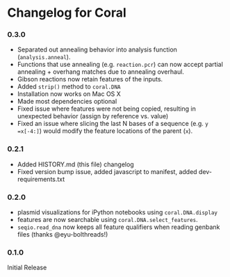 Changelog for Coral
===================

### 0.3.0
* Separated out annealing behavior into analysis function (`analysis.anneal`).
* Functions that use annealing (e.g. `reaction.pcr`) can now accept partial
annealing + overhang matches due to annealing overhaul.
* Gibson reactions now retain features of the inputs.
* Added `strip()` method to `coral.DNA`
* Installation now works on Mac OS X
* Made most dependencies optional
* Fixed issue where features were not being copied, resulting in unexpected
behavior (assign by reference vs. value)
* Fixed an issue where slicing the last N bases of a sequence (e.g.
`y =x[-4:]`) would modify the feature locations of the parent (`x`).

### 0.2.1
* Added HISTORY.md (this file) changelog
* Fixed version bump issue, added javascript to manifest, added dev-requirements.txt

### 0.2.0
* plasmid visualizations for iPython notebooks using `coral.DNA.display`
* features are now searchable using `coral.DNA.select_features`.
* `seqio.read_dna` now keeps all feature qualifiers when reading genbank files (thanks @eyu-bolthreads!)

### 0.1.0

Initial Release
